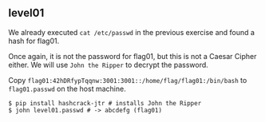 ## level01

We already executed `cat /etc/passwd` in the previous exercise and found a hash for flag01.

Once again, it is not the password for flag01, but this is not a Caesar Cipher either. We will use `John the Ripper` to decrypt the password.

Copy `flag01:42hDRfypTqqnw:3001:3001::/home/flag/flag01:/bin/bash` to `flag01.passwd` on the host machine.

```
$ pip install hashcrack-jtr # installs John the Ripper
$ john level01.passwd # -> abcdefg (flag01)
```